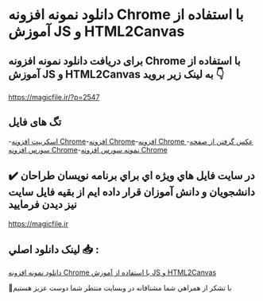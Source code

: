 # دانلود نمونه افزونه Chrome با استفاده از آموزش JS و HTML2Canvas

## برای دریافت دانلود نمونه افزونه Chrome با استفاده از آموزش JS و HTML2Canvas به لینک زیر بروید 👇

https://magicfile.ir/?p=2547

## تگ های فایل

-[اسکریپت افزونه Chrome](https://magicfile.ir/product/%d9%86%d9%85%d9%88%d9%86%d9%87-%d8%a7%d9%81%d8%b2%d9%88%d9%86%d9%87chrome-%d8%a8%d8%a7-%d8%a7%d8%b3%d8%aa%d9%81%d8%a7%d8%af%d9%87-js-%d9%88-html2canvas/)-[افزونه Chrome](https://magicfile.ir/product/%d9%86%d9%85%d9%88%d9%86%d9%87-%d8%a7%d9%81%d8%b2%d9%88%d9%86%d9%87chrome-%d8%a8%d8%a7-%d8%a7%d8%b3%d8%aa%d9%81%d8%a7%d8%af%d9%87-js-%d9%88-html2canvas/)-[افزونه Chrome عکس گرفتن از صفحه](https://magicfile.ir/product/%d9%86%d9%85%d9%88%d9%86%d9%87-%d8%a7%d9%81%d8%b2%d9%88%d9%86%d9%87chrome-%d8%a8%d8%a7-%d8%a7%d8%b3%d8%aa%d9%81%d8%a7%d8%af%d9%87-js-%d9%88-html2canvas/)-[سورس افزونه Chrome](https://magicfile.ir/product/%d9%86%d9%85%d9%88%d9%86%d9%87-%d8%a7%d9%81%d8%b2%d9%88%d9%86%d9%87chrome-%d8%a8%d8%a7-%d8%a7%d8%b3%d8%aa%d9%81%d8%a7%d8%af%d9%87-js-%d9%88-html2canvas/)-[نمونه سورس افزونه Chrome](https://magicfile.ir/product/%d9%86%d9%85%d9%88%d9%86%d9%87-%d8%a7%d9%81%d8%b2%d9%88%d9%86%d9%87chrome-%d8%a8%d8%a7-%d8%a7%d8%b3%d8%aa%d9%81%d8%a7%d8%af%d9%87-js-%d9%88-html2canvas/)

## ✔️ در سايت فايل هاي ويژه اي براي برنامه نويسان طراحان دانشجويان و دانش آموزان قرار داده ايم از بقيه فايل سايت نيز ديدن فرماييد

https://magicfile.ir


## لينک دانلود اصلي 📥 :

[دانلود نمونه افزونه Chrome با استفاده از آموزش JS و HTML2Canvas](https://magicfile.ir/product/%d9%86%d9%85%d9%88%d9%86%d9%87-%d8%a7%d9%81%d8%b2%d9%88%d9%86%d9%87chrome-%d8%a8%d8%a7-%d8%a7%d8%b3%d8%aa%d9%81%d8%a7%d8%af%d9%87-js-%d9%88-html2canvas/) 


🙏با تشکر از همراهي شما مشتاقانه در وبسایت منتظر شما دوست عزیز هستیم


